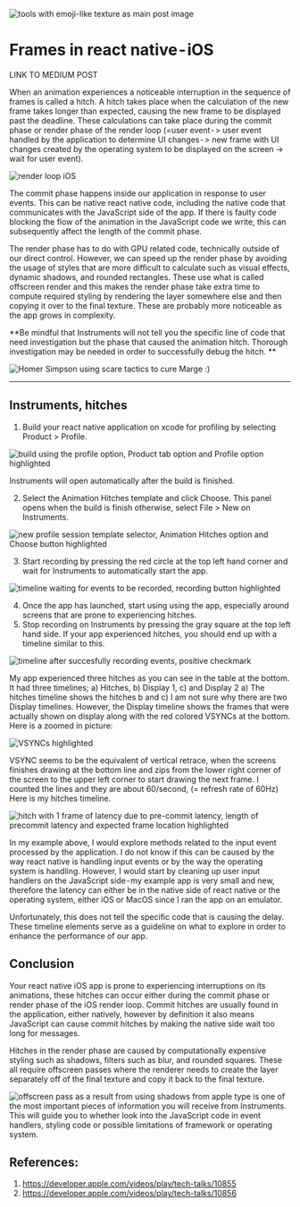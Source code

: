 ![tools with emoji-like texture as main post image](https://cdn-images-1.medium.com/max/800/1*L_cBCqPkdlCNbHJ5gtSwpw.png)

# Frames in react native - iOS
LINK TO MEDIUM POST

When an animation experiences a noticeable interruption in the sequence of frames is called a hitch. A hitch takes place when the calculation of the new frame takes longer than expected, causing the new frame to be displayed past the deadline. These calculations can take place during the commit phase or render phase of the render loop (=user event - > user event handled by the application to determine UI changes - > new frame with UI changes created by the operating system to be displayed on the screen -> wait for user event).

![render loop iOS](https://cdn-images-1.medium.com/max/800/1*_xIPTZJDQ3Uv6juxZTqlEg.png)

The commit phase happens inside our application in response to user events. This can be native react native code, including the native code that communicates with the JavaScript side of the app. If there is faulty code blocking the flow of the animation in the JavaScript code we write, this can subsequently affect the length of the commit phase.

The render phase has to do with GPU related code, technically outside of our direct control. However, we can speed up the render phase by avoiding the usage of styles that are more difficult to calculate such as visual effects, dynamic shadows, and rounded rectangles. These use what is called offscreen render and this makes the render phase take extra time to compute required styling by rendering the layer somewhere else and then copying it over to the final texture. These are probably more noticeable as the app grows in complexity.

**Be mindful that Instruments will not tell you the specific line of code that need investigation but the phase that caused the animation hitch. Thorough investigation may be needed in order to successfully debug the hitch. **


![Homer Simpson using scare tactics to cure Marge :)](https://media.giphy.com/media/3o6MbehxBdCnpDxOWA/giphy.gif)

---

## Instruments, hitches

1. Build your react native application on xcode for profiling by selecting Product > Profile.

![build using the profile option, Product tab option and Profile option highlighted](https://cdn-images-1.medium.com/max/800/1*-sUMtoce8pXmdPRz5-OZVA.png)

Instruments will open automatically after the build is finished.

2. Select the Animation Hitches template and click Choose. This panel opens when the build is finish otherwise, select File > New on Instruments.

![new profile session template selector, Animation Hitches option and Choose button highlighted](https://cdn-images-1.medium.com/max/800/1*-sUMtoce8pXmdPRz5-OZVA.png)

3. Start recording by pressing the red circle at the top left hand corner and wait for Instruments to automatically start the app.

![timeline waiting for events to be recorded, recording button highlighted](https://cdn-images-1.medium.com/max/800/1*WD674XgcdikYdAciAh3cuw.png)

4. Once the app has launched, start using using the app, especially around screens that are prone to experiencing hitches.
5. Stop recording on Instruments by pressing the gray square at the top left hand side. If your app experienced hitches, you should end up with a timeline similar to this.

![timeline after succesfully recording events, positive checkmark](https://cdn-images-1.medium.com/max/800/1*CXcIM2lsx6vV0ajlV1q2tw.png)

My app experienced three hitches as you can see in the table at the bottom. It had three timelines; a) Hitches, b) Display 1, c) and Display 2
a) The hitches timeline shows the hitches
b and c) I am not sure why there are two Display timelines. However, the Display timeline shows the frames that were actually shown on display along with the red colored VSYNCs at the bottom. Here is a zoomed in picture:

![VSYNCs highlighted](https://cdn-images-1.medium.com/max/800/1*0wSFUGPpRQySR0wW6vlpoA.png)

VSYNC seems to be the equivalent of vertical retrace, when the screens finishes drawing at the bottom line and zips from the lower right corner of the screen to the upper left corner to start drawing the next frame. I counted the lines and they are about 60/second, (= refresh rate of 60Hz)
Here is my hitches timeline.

![hitch with 1 frame of latency due to pre-commit latency, length of precommit latency and expected frame location highlighted](https://cdn-images-1.medium.com/max/800/1*dUNAVNV7uxZBvLLtKkfzAA.png)

In my example above, I would explore methods related to the input event processed by the application. I do not know if this can be caused by the way react native is handling input events or by the way the operating system is handling. However, I would start by cleaning up user input handlers on the JavaScript side - my example app is very small and new, therefore the latency can either be in the native side of react native or the operating system, either iOS or MacOS since I ran the app on an emulator.

Unfortunately, this does not tell the specific code that is causing the delay. These timeline elements serve as a guideline on what to explore in order to enhance the performance of our app.

## Conclusion

Your react native iOS app is prone to experiencing interruptions on its animations, these hitches can occur either during the commit phase or render phase of the iOS render loop. Commit hitches are usually found in the application, either natively, however by definition it also means JavaScript can cause commit hitches by making the native side wait too long for messages.

Hitches in the render phase are caused by computationally expensive styling such as shadows, filters such as blur, and rounded squares. These all require offscreen passes where the renderer needs to create the layer separately off of the final texture and copy it back to the final texture.

![offscreen pass as a result from using shadows from apple](https://developer.apple.com/videos/play/tech-talks/10857/Hitch) type is one of the most important pieces of information you will receive from Instruments. This will guide you to whether look into the JavaScript code in event handlers, styling code or possible limitations of framework or operating system.

## References:
1. https://developer.apple.com/videos/play/tech-talks/10855
2. https://developer.apple.com/videos/play/tech-talks/10856
